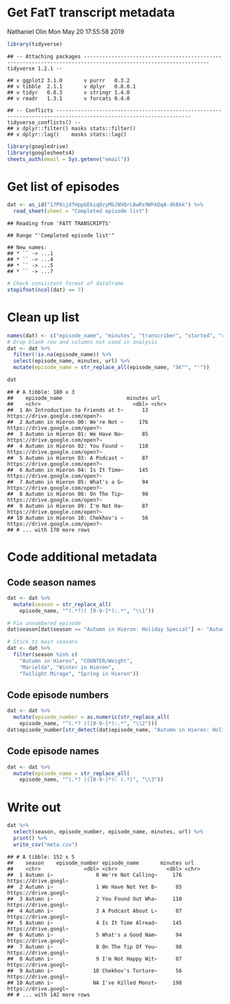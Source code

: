Get FatT transcript metadata
================
Nathaniel Olin
Mon May 20 17:55:58 2019

``` r
library(tidyverse)
```

    ## -- Attaching packages --------------------------------------------------------------------------------------------------------------- tidyverse 1.2.1 --

    ## v ggplot2 3.1.0       v purrr   0.3.2  
    ## v tibble  2.1.1       v dplyr   0.8.0.1
    ## v tidyr   0.8.3       v stringr 1.4.0  
    ## v readr   1.3.1       v forcats 0.4.0

    ## -- Conflicts ------------------------------------------------------------------------------------------------------------------ tidyverse_conflicts() --
    ## x dplyr::filter() masks stats::filter()
    ## x dplyr::lag()    masks stats::lag()

``` r
library(googledrive)
library(googlesheets4)
sheets_auth(email = Sys.getenv("email"))
```

Get list of episodes
====================

``` r
dat <- as_id("17P0ijdfHppGEkiq0zyMbJNVQrLAwRs9WhkDqA-dkBkk") %>%
  read_sheet(sheet = "Completed episode list")
```

    ## Reading from 'FATT TRANSCRIPTS'

    ## Range "'Completed episode list'"

    ## New names:
    ## * `` -> ...1
    ## * `` -> ...4
    ## * `` -> ...5
    ## * `` -> ...7

``` r
# Check consistent format of dataframe
stopifnot(ncol(dat) == 7)
```

Clean up list
=============

``` r
names(dat) <- c("episode_name", "minutes", "transcriber", "started", "complete", "url", "notes")
# Drop blank row and columns not used in analysis
dat <- dat %>% 
  filter(!is.na(episode_name)) %>%
  select(episode_name, minutes, url) %>%
  mutate(episode_name = str_replace_all(episode_name, "â€™", "'"))

dat
```

    ## # A tibble: 180 x 3
    ##    episode_name                     minutes url                            
    ##    <chr>                              <dbl> <chr>                          
    ##  1 An Introduction to Friends at t~      13 https://drive.google.com/open?~
    ##  2 Autumn in Hieron 00: We're Not ~     176 https://drive.google.com/open?~
    ##  3 Autumn in Hieron 01: We Have No~      85 https://drive.google.com/open?~
    ##  4 Autumn in Hieron 02: You Found ~     110 https://drive.google.com/open?~
    ##  5 Autumn in Hieron 03: A Podcast ~      87 https://drive.google.com/open?~
    ##  6 Autumn in Hieron 04: Is It Time~     145 https://drive.google.com/open?~
    ##  7 Autumn in Hieron 05: What's a G~      94 https://drive.google.com/open?~
    ##  8 Autumn in Hieron 08: On The Tip~      98 https://drive.google.com/open?~
    ##  9 Autumn in Hieron 09: I'm Not Ha~      87 https://drive.google.com/open?~
    ## 10 Autumn in Hieron 10: Chekhov's ~      56 https://drive.google.com/open?~
    ## # ... with 170 more rows

Code additional metadata
========================

Code season names
-----------------

``` r
dat <- dat %>%
  mutate(season = str_replace_all(
    episode_name, "^(.*?)( [0-9-]*):.*", "\\1"))

# Fix unnumbered episode
dat$season[dat$season == "Autumn in Hieron: Holiday Special"] <- "Autumn in Hieron"

# Stick to main seasons
dat <- dat %>%
  filter(season %in% c(
    "Autumn in Hieron", "COUNTER/Weight", 
    "Marielda", "Winter in Hieron", 
    "Twilight Mirage", "Spring in Hieron"))
```

Code episode numbers
--------------------

``` r
dat <- dat %>%
  mutate(episode_number = as.numeric(str_replace_all(
    episode_name, "^(.*? )([0-9-]*):.*", "\\2")))
dat$episode_number[str_detect(dat$episode_name, "Autumn in Hieron: Holiday Special")] <- NA
```

Code episode names
------------------

``` r
dat <- dat %>%
  mutate(episode_name = str_replace_all(
    episode_name, "^(.*? )([0-9-]*): (.*)", "\\3"))
```

Write out
=========

``` r
dat %>%
  select(season, episode_number, episode_name, minutes, url) %>%
  print() %>%
  write_csv("meta.csv")
```

    ## # A tibble: 152 x 5
    ##    season    episode_number episode_name       minutes url                 
    ##    <chr>              <dbl> <chr>                <dbl> <chr>               
    ##  1 Autumn i~              0 We're Not Calling~     176 https://drive.googl~
    ##  2 Autumn i~              1 We Have Not Yet B~      85 https://drive.googl~
    ##  3 Autumn i~              2 You Found Out Wha~     110 https://drive.googl~
    ##  4 Autumn i~              3 A Podcast About L~      87 https://drive.googl~
    ##  5 Autumn i~              4 Is It Time Alread~     145 https://drive.googl~
    ##  6 Autumn i~              5 What's a Good Nam~      94 https://drive.googl~
    ##  7 Autumn i~              8 On The Tip Of You~      98 https://drive.googl~
    ##  8 Autumn i~              9 I'm Not Happy Wit~      87 https://drive.googl~
    ##  9 Autumn i~             10 Chekhov's Torture~      56 https://drive.googl~
    ## 10 Autumn i~             NA I've Killed Monst~     198 https://drive.googl~
    ## # ... with 142 more rows
